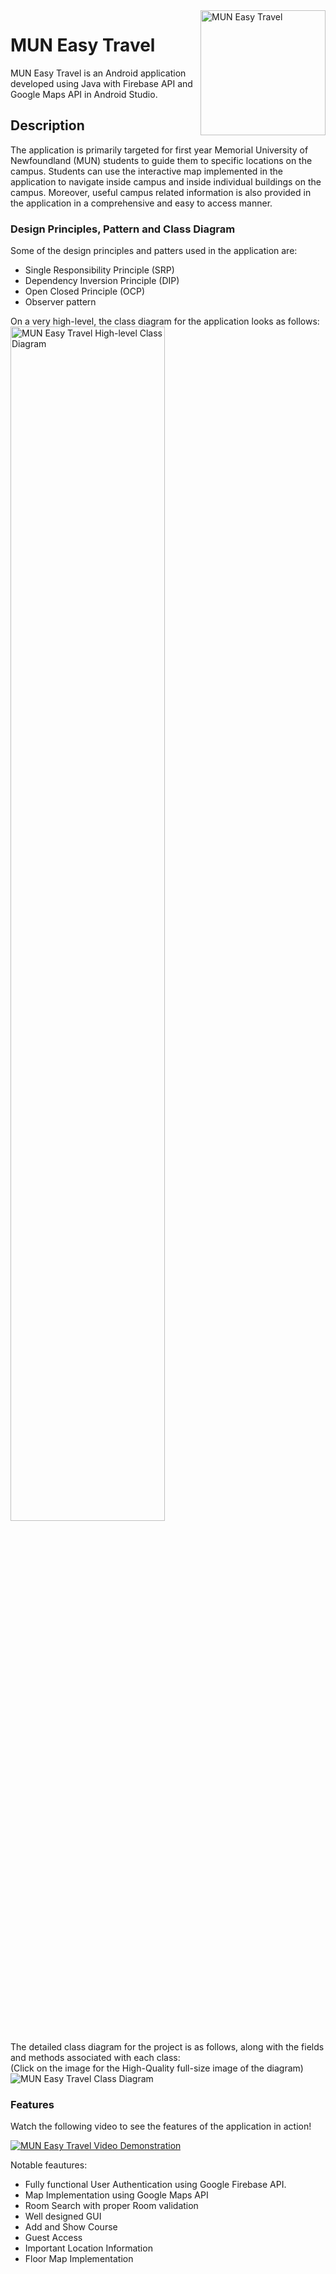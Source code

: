 <img src="https://i.imgur.com/f0dw4Ug.png" alt="MUN Easy Travel" align="right" width="200"/>

# MUN Easy Travel
MUN Easy Travel is an Android application developed using Java with Firebase API and Google Maps API in Android Studio.

## Description
The application is primarily targeted for first year Memorial University of Newfoundland (MUN) students to guide them to specific locations on the campus. Students can use the interactive map implemented in the application to navigate inside campus and inside individual buildings on the campus. Moreover, useful campus related information is also provided in the application in a comprehensive and easy to access manner.

### Design Principles, Pattern and Class Diagram
Some of the design principles and patters used in the application are:
* Single Responsibility Principle (SRP)
* Dependency Inversion Principle (DIP)
* Open Closed Principle (OCP)
* Observer pattern

On a very high-level, the class diagram for the application looks as follows:\
<img src="https://i.imgur.com/wrhFAGO.jpg" alt="MUN Easy Travel High-level Class Diagram" width="70%"/>

The detailed class diagram for the project is as follows, along with the fields and methods associated with each class:\
(Click on the image for the High-Quality full-size image of the diagram)\
<img src="https://i.imgur.com/zNOZNtf.jpg" alt="MUN Easy Travel Class Diagram" />

### Features
Watch the following video to see the features of the application in action!

[![MUN Easy Travel Video Demonstration](https://i.imgur.com/PDX1IEr.jpg)](https://youtu.be/zNNygxGoHRk "MUN Easy Travel Video Demonstration")

Notable feautures:
* Fully functional User Authentication using Google Firebase API.
* Map Implementation using Google Maps API
* Room Search with proper Room validation
* Well designed GUI
* Add and Show Course
* Guest Access
* Important Location Information
* Floor Map Implementation

